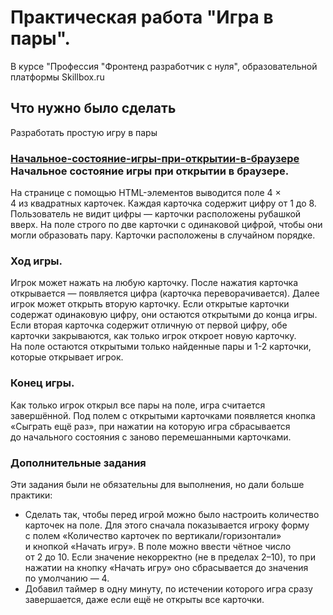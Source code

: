 <h1>
  <a href="#курсовая-работа-создание-одностраничного-сайта-для-проекта-blanchard---художественная-галерея"></a>
  Практическая работа "Игра в пары".
</h1>

<p>В курсе "Профессия "Фронтенд разработчик с нуля", образовательной платформы Skillbox.ru</p>

<h2>
  <a href="#Что-нужно-сделать"></a>
  Что нужно было сделать
</h2>

<p>Разработать простую игру в&nbsp;пары</p>

<h3>
  <a href="#">Начальное-состояние-игры-при-открытии-в-браузере</a>
  Начальное состояние игры при открытии в браузере.
</h3> 
На&nbsp;странице с&nbsp;помощью HTML-элементов выводится поле 4 &times; 4&nbsp;из&nbsp;квадратных карточек. Каждая карточка содержит цифру от&nbsp;1&nbsp;до&nbsp;8. Пользователь не&nbsp;видит цифры&nbsp;&mdash; карточки расположены рубашкой вверх. На&nbsp;поле строго по&nbsp;две карточки с&nbsp;одинаковой цифрой, чтобы они могли образовать пару. Карточки расположены в&nbsp;случайном порядке.

<br>

<h3>
  <a href="#Ход-игры"></a>
  Ход игры.
</h3>
Игрок может нажать на&nbsp;любую карточку. После нажатия карточка открывается&nbsp;&mdash; появляется цифра (карточка переворачивается). Далее игрок может открыть вторую карточку. Если открытые карточки содержат одинаковую цифру, они остаются открытыми до&nbsp;конца игры. Если вторая карточка содержит отличную от&nbsp;первой цифру, обе карточки закрываются, как только игрок откроет новую карточку. На&nbsp;поле остаются открытыми только найденные пары и&nbsp;1-2&nbsp;карточки, которые открывает игрок.

<br>

<h3>
  <a href="#Конец-игры"></a>
 Конец игры. 
</h3>
Как только игрок открыл все пары на&nbsp;поле, игра считается завершённой. Под полем с&nbsp;открытыми карточками появляется кнопка &laquo;Сыграть ещё раз&raquo;, при нажатии на&nbsp;которую игра сбрасывается до&nbsp;начального состояния с&nbsp;заново перемешанными карточками.

<br>

<h3>
  <a href="#Дополнительные-задания"></a>Дополнительные задания
</h3>

<p>Эти задания были не&nbsp;обязательны для выполнения, но&nbsp;дали больше практики:</p>

<ul>
  <li>
    Сделать так, чтобы перед игрой можно было настроить количество карточек на&nbsp;поле. Для этого сначала показывается игроку форму с&nbsp;полем &laquo;Количество карточек по&nbsp;вертикали/горизонтали&raquo; и&nbsp;кнопкой &laquo;Начать игру&raquo;. В&nbsp;поле можно ввести чётное число от&nbsp;2&nbsp;до&nbsp;10. Если значение некорректно (не&nbsp;в&nbsp;пределах 2&ndash;10), то&nbsp;при нажатии на&nbsp;кнопку &laquo;Начать игру&raquo; оно сбрасывается до&nbsp;значения по&nbsp;умолчанию&nbsp;&mdash; 4.
  </li>
  <li>
    Добавил таймер в&nbsp;одну минуту, по&nbsp;истечении которого игра сразу завершается, даже если ещё не&nbsp;открыты все карточки.
  </li>
</ul>
